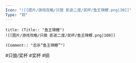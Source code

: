 ```yaml
---
Icon: "![[图片/游戏攻略/只狼 影逝二度/奖杯/鱼王锦鲤.png|30]]"
Type: "铜"
---
```

```ad-common-bronze-trophy
title: (Title:: "鱼王锦鲤")
![[图片/游戏攻略/只狼 影逝二度/奖杯/鱼王锦鲤.png|100]]

(Comment:: "忍杀“鱼王锦鲤”")
```

#只狼/奖杯 #奖杯 #铜
